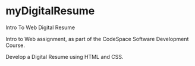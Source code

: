 # myDigitalResume
Intro To Web Digital Resume

Intro to Web assignment, as part of the CodeSpace Software Development Course.

Develop a Digital Resume using HTML and CSS.
